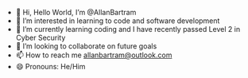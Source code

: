- 👋 Hi, Hello World, I’m @AllanBartram
- 👀 I’m interested in learning to code and software development
- 🌱 I’m currently learning coding and I have recently passed Level 2 in Cyber Security
- 💞️ I’m looking to collaborate on future goals
- 📫 How to reach me allanbartram@outlook.com
- 😄 Pronouns: He/Him


<!---
AllanBartram/AllanBartram is a ✨ special ✨ repository because its `README.md` (this file) appears on your GitHub profile.
You can click the Preview link to take a look at your changes.
--->
